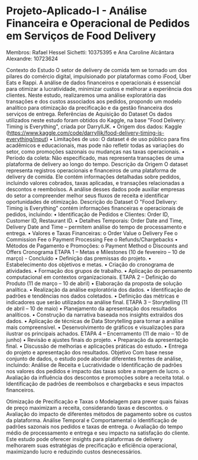 # Projeto-Aplicado-I - Análise Financeira e Operacional de Pedidos em Serviços de Food Delivery
Membros: Rafael Hessel Sichetti: 10375395 e Ana Caroline Alcântara Alexandre: 10723624

Contexto do Estudo
O setor de delivery de comida tem se tornado um dos pilares do comércio digital, impulsionado por plataformas como iFood, Uber Eats e Rappi. A análise de dados financeiros e operacionais é essencial para otimizar a lucratividade, minimizar custos e melhorar a experiência dos clientes. Neste estudo, realizaremos uma análise exploratória das transações e dos custos associados aos pedidos, propondo um modelo analítico para otimização da precificação e da gestão financeira dos serviços de entrega.
Referências de Aquisição do Dataset
Os dados utilizados neste estudo foram obtidos do Kaggle, na base "Food Delivery: Timing is Everything", criada por DarryllJK.
•	Origem dos dados: Kaggle (https://www.kaggle.com/code/darrylljk/food-delivery-timing-is-everything/input) 
•	Limitações de uso: O dataset é de uso público para fins acadêmicos e educacionais, mas pode não refletir todas as variações do setor, como promoções sazonais ou mudanças nas taxas operacionais.
•	Período da coleta: Não especificado, mas representa transações de uma plataforma de delivery ao longo do tempo.
Descrição da Origem
O dataset representa registros operacionais e financeiros de uma plataforma de delivery de comida. Ele contém informações detalhadas sobre pedidos, incluindo valores cobrados, taxas aplicadas, e transações relacionadas a descontos e reembolsos. A análise desses dados pode auxiliar empresas do setor a compreender melhor seus fluxos de receita e identificar oportunidades de otimização.
Descrição do Dataset
O "Food Delivery: Timing is Everything" contém informações financeiras e operacionais de pedidos, incluindo:
•	Identificação de Pedidos e Clientes: Order ID, Customer ID, Restaurant ID.
•	Detalhes Temporais: Order Date and Time, Delivery Date and Time – permitem análise do tempo de processamento e entrega.
•	Valores e Taxas Financeiras: 
o	Order Value 
o	Delivery Fee 
o	Commission Fee 
o	Payment Processing Fee 
o	Refunds/Chargebacks 
•	Métodos de Pagamento e Promoções: 
o	Payment Method 
o	Discounts and Offers 
Cronograma
ETAPA 1 – Metas e Milestones (10 de fevereiro – 10 de março) - Concluído
•	Definição das premissas do projeto.
•	Estabelecimento dos objetivos e metas.
•	Criação do cronograma de atividades.
•	Formação dos grupos de trabalho.
•	Aplicação do pensamento computacional em contextos organizacionais.
ETAPA 2 – Definição do Produto (11 de março – 10 de abril)
•	Elaboração da proposta de solução analítica.
•	Realização da análise exploratória dos dados.
•	Identificação de padrões e tendências nos dados coletados.
•	Definição das métricas e indicadores que serão utilizados na análise final.
ETAPA 3 – Storytelling (11 de abril – 10 de maio)
•	Planejamento da apresentação dos resultados analíticos.
•	Construção da narrativa baseada nos insights extraídos dos dados.
•	Aplicação de técnicas de Data Storytelling para tornar a análise mais compreensível.
•	Desenvolvimento de gráficos e visualizações para ilustrar os principais achados.
ETAPA 4 – Encerramento (11 de maio – 10 de junho)
•	Revisão e ajustes finais do projeto.
•	Preparação da apresentação final.
•	Discussão de melhorias e aplicações práticas do estudo.
•	Entrega do projeto e apresentação dos resultados.
Objetivo
Com base nesse conjunto de dados, o estudo pode abordar diferentes frentes de análise, incluindo:
Análise de Receita e Lucratividade
o	Identificação de padrões nos valores dos pedidos e impacto das taxas sobre a margem de lucro.
o	Avaliação da influência dos descontos e promoções sobre a receita total.
o	Identificação de padrões de reembolsos e chargebacks e seus impactos financeiros.


Otimização de Precificação e Taxas
o	Modelagem para prever quais faixas de preço maximizam a receita, considerando taxas e descontos.
o	Avaliação do impacto de diferentes métodos de pagamento sobre os custos da plataforma.
Análise Temporal e Comportamental
o	Identificação de padrões sazonais nos pedidos e taxas de entrega.
o	Avaliação do tempo médio de processamento e entrega e seu impacto na satisfação do cliente.
Este estudo pode oferecer insights para plataformas de delivery melhorarem suas estratégias de precificação e eficiência operacional, maximizando lucro e reduzindo custos desnecessários.
